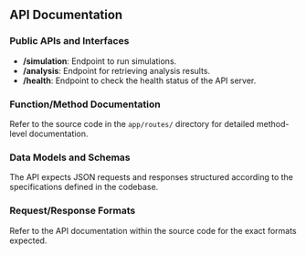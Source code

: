 ## API Documentation
### Public APIs and Interfaces
- **/simulation**: Endpoint to run simulations.
- **/analysis**: Endpoint for retrieving analysis results.
- **/health**: Endpoint to check the health status of the API server.

### Function/Method Documentation
Refer to the source code in the `app/routes/` directory for detailed method-level documentation.

### Data Models and Schemas
The API expects JSON requests and responses structured according to the specifications defined in the codebase.

### Request/Response Formats
Refer to the API documentation within the source code for the exact formats expected.
